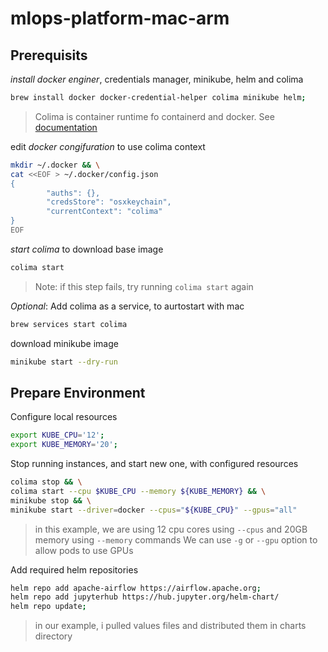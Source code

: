 # mlops-platform-mac-arm

## Prerequisits
*install docker enginer*, credentials manager, minikube, helm and colima
```bash
brew install docker docker-credential-helper colima minikube helm;
```
> Colima is container runtime fo containerd and docker. See [documentation](https://github.com/abiosoft/colima?tab=readme-ov-file#readme)



edit *docker congifuration* to use colima context
```bash
mkdir ~/.docker && \
cat <<EOF > ~/.docker/config.json
{
        "auths": {},
        "credsStore": "osxkeychain",
        "currentContext": "colima"
}
EOF
```



*start colima* to download base image
```bash
colima start
```
> Note: if this step fails, try running `colima start` again

*Optional*: Add colima as a service, to aurtostart with mac
```bash
brew services start colima
```

download minikube image
```bash
minikube start --dry-run
```


## Prepare Environment

Configure local resources
```bash
export KUBE_CPU='12';
export KUBE_MEMORY='20';
```

Stop running instances, and start new one, with configured resources
```bash
colima stop && \
colima start --cpu $KUBE_CPU --memory ${KUBE_MEMORY} && \
minikube stop && \
minikube start --driver=docker --cpus="${KUBE_CPU}" --gpus="all"
```
> in this example, we are using 12 cpu cores using `--cpus` and 20GB memory using `--memory` commands
> We can use `-g` or `--gpu` option to allow pods to use GPUs

Add required helm repositories
```bash
helm repo add apache-airflow https://airflow.apache.org;
helm repo add jupyterhub https://hub.jupyter.org/helm-chart/
helm repo update;
```
> in our example, i pulled values files and distributed them in charts directory
